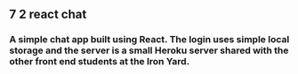 ## 7 2 react chat
### A simple chat app built using React.  The login uses simple local storage and the server is a small Heroku server shared with the other front end students at the Iron Yard.
